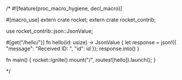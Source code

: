 
/*
#![feature(proc_macro_hygiene, decl_macro)]

#[macro_use]
extern crate rocket;
extern crate rocket_contrib;

use rocket_contrib::json::JsonValue;

#[get("/hello/<id>")]
fn hello(id: usize) -> JsonValue {
    let response = json!({
        "message": "Received ID: ",
        "id": id
    });
    response.into()
}

fn main() {
    rocket::ignite().mount("/", routes![hello]).launch();
}

*/